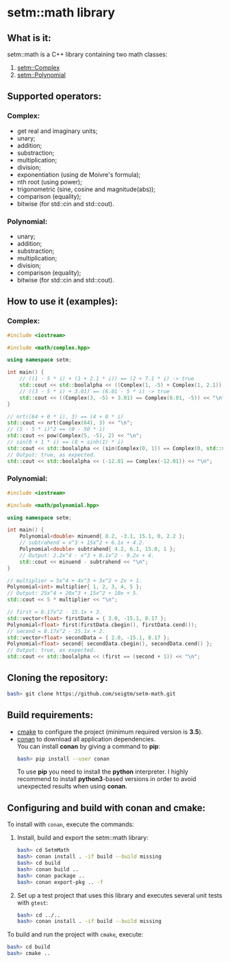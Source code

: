 # setm::math library

## What is it:

setm::math is a C++ library containing two math classes:

1. [setm::Complex](https://github.com/seigtm/Complex)
2. [setm::Polynomial](https://github.com/seigtm/Polynomial)

## Supported operators:

### Complex:

- get real and imaginary units;
- unary;
- addition;
- substraction;
- multiplication;
- division;
- exponentiation (using de Moivre's formula);
- nth root (using power);
- trigonometric (sine, cosine and magnitude(abs));
- comparison (equality);
- bitwise (for std::cin and std::cout).

### Polynomial:

- unary;
- addition;
- substraction;
- multiplication;
- division;
- comparison (equality);
- bitwise (for std::cin and std::cout).

## How to use it (examples):

### Complex:

```c++
#include <iostream>

#include <math/complex.hpp>

using namespace setm;

int main() {
    // ((1 - 5 * i) + (1 + 2.1 * i)) == (2 + 7.1 * i) -> true
    std::cout << std::boolalpha << ((Complex(1, -5) + Complex(1, 2.1)) == Complex(2, -2.9)) << "\n";
    // ((3 - 5 * i) + 3.01) == (6.01 - 5 * i) -> true
    std::cout << ((Complex(3, -5) + 3.01) == Complex(6.01, -5)) << "\n";
}
```

```c++
// nrt((64 + 0 * i), 3) == (4 + 0 * i)
std::cout << nrt(Complex(64), 3) << "\n";
// (5 - 5 * i)^2 == (0 - 50 * i)
std::cout << pow(Complex(5, -5), 2) << "\n";
// sin(0 + 1 * i) == (0 + sinh(1) * i)
std::cout << std::boolalpha << (sin(Complex(0, 1)) == Complex(0, std::sinh(1))) << "\n";
// Output: true, as expected.
std::cout << std::boolalpha << (-12.01 == Complex(-12.01)) << "\n";
```

### Polynomial:

```c++
#include <iostream>

#include <math/polynomial.hpp>

using namespace setm;

int main() {
    Polynomial<double> minuend{ 8.2, -3.1, 15.1, 0, 2.2 };
    // subtrahend = x^3 + 15x^2 + 6.1x + 4.2.
    Polynomial<double> subtrahend{ 4.2, 6.1, 15.0, 1 };
    // Output: 2.2x^4 - x^3 + 0.1x^2 - 9.2x + 4.
    std::cout << minuend - subtrahend << "\n";
}
```

```c++
// multiplier = 5x^4 + 4x^3 + 3x^2 + 2x + 1.
Polynomial<int> multiplier{ 1, 2, 3, 4, 5 };
// Output: 25x^4 + 20x^3 + 15x^2 + 10x + 5.
std::cout << 5 * multiplier << "\n";
```

```c++
// first = 8.17x^2 - 15.1x + 3.
std::vector<float> firstData = { 3.0, -15.1, 8.17 };
Polynomial<float> first(firstData.cbegin(), firstData.cend());
// second = 8.17x^2 - 15.1x + 2.
std::vector<float> secondData = { 2.0, -15.1, 8.17 };
Polynomial<float> second{ secondData.cbegin(), secondData.cend() };
// Output: true, as expected.
std::cout << std::boolalpha << (first == (second + 1)) << "\n";
```

## Cloning the repository:

```bash
bash> git clone https://github.com/seigtm/setm-math.git
```

## Build requirements:

- [cmake](https://cmake.org/) to configure the project (minimum required version is **3.5**).
- [conan](https://conan.io/) to download all application dependencies.  
  You can install **conan** by giving a command to **pip**:
  ```bash
  bash> pip install --user conan
  ```
  To use **pip** you need to install the **python** interpreter. I highly recommend to install **python3**-based versions in order to avoid unexpected results when using **conan**.

## Configuring and build with conan and cmake:

To install with `conan`, execute the commands:

1. Install, build and export the setm::math library:
   ```bash
   bash> cd SetmMath
   bash> conan install . -if build --build missing
   bash> cd build
   bash> conan build ..
   bash> conan package ..
   bash> conan export-pkg .. -f
   ```
2. Set up a test project that uses this library and executes several unit tests with `gtest`:
   ```bash
   bash> cd ../..
   bash> conan install . -if build --build missing
   ```

To build and run the project with `cmake`, execute:

```bash
bash> cd build
bash> cmake ..
```
